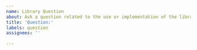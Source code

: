 ```yaml
---
name: Library Question
about: Ask a question related to the use or implementation of the library.
title: 'Question:'
labels: question
assignees: ''

---
```


<!--
Make sure that your question is directly related to the use or the implementation of the library before submitting it as we do not use GitHub Issues for general discussion. If your question is general (e.g. "How can I do <xxx> in FHE?"" or "Why don't I get the correct result?"), please use the dedicated https://github.com/luxfi/lattice/discussions instead. 

If you want to keep your question private, you can contact us directly using the following email: lattice@lux.network.
-->